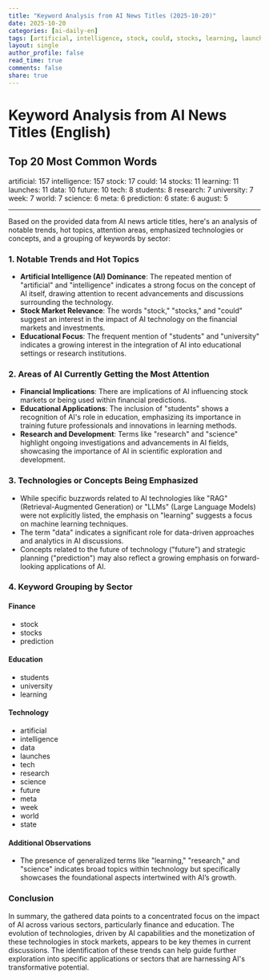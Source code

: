 ```yaml
---
title: "Keyword Analysis from AI News Titles (2025-10-20)"
date: 2025-10-20
categories: [ai-daily-en]
tags: [artificial, intelligence, stock, could, stocks, learning, launches, data, future, tech, students, research, university, week, world, science, meta, prediction, state, august]
layout: single
author_profile: false
read_time: true
comments: false
share: true
---
```


# Keyword Analysis from AI News Titles (English)

## Top 20 Most Common Words

artificial: 157
intelligence: 157
stock: 17
could: 14
stocks: 11
learning: 11
launches: 11
data: 10
future: 10
tech: 8
students: 8
research: 7
university: 7
week: 7
world: 7
science: 6
meta: 6
prediction: 6
state: 6
august: 5

---

Based on the provided data from AI news article titles, here's an analysis of notable trends, hot topics, attention areas, emphasized technologies or concepts, and a grouping of keywords by sector: 

### 1. Notable Trends and Hot Topics
- **Artificial Intelligence (AI) Dominance**: The repeated mention of "artificial" and "intelligence" indicates a strong focus on the concept of AI itself, drawing attention to recent advancements and discussions surrounding the technology.
- **Stock Market Relevance**: The words "stock," "stocks," and "could" suggest an interest in the impact of AI technology on the financial markets and investments.
- **Educational Focus**: The frequent mention of "students" and "university" indicates a growing interest in the integration of AI into educational settings or research institutions.

### 2. Areas of AI Currently Getting the Most Attention
- **Financial Implications**: There are implications of AI influencing stock markets or being used within financial predictions.
- **Educational Applications**: The inclusion of "students" shows a recognition of AI's role in education, emphasizing its importance in training future professionals and innovations in learning methods.
- **Research and Development**: Terms like "research" and "science" highlight ongoing investigations and advancements in AI fields, showcasing the importance of AI in scientific exploration and development.

### 3. Technologies or Concepts Being Emphasized
- While specific buzzwords related to AI technologies like "RAG" (Retrieval-Augmented Generation) or "LLMs" (Large Language Models) were not explicitly listed, the emphasis on "learning" suggests a focus on machine learning techniques. 
- The term "data" indicates a significant role for data-driven approaches and analytics in AI discussions.
- Concepts related to the future of technology ("future") and strategic planning ("prediction") may also reflect a growing emphasis on forward-looking applications of AI.

### 4. Keyword Grouping by Sector
#### Finance
- stock
- stocks
- prediction

#### Education
- students
- university
- learning

#### Technology
- artificial
- intelligence
- data
- launches
- tech
- research
- science
- future
- meta
- week
- world
- state

#### Additional Observations
- The presence of generalized terms like "learning," "research," and "science" indicates broad topics within technology but specifically showcases the foundational aspects intertwined with AI’s growth.
  
### Conclusion
In summary, the gathered data points to a concentrated focus on the impact of AI across various sectors, particularly finance and education. The evolution of technologies, driven by AI capabilities and the monetization of these technologies in stock markets, appears to be key themes in current discussions. The identification of these trends can help guide further exploration into specific applications or sectors that are harnessing AI's transformative potential.